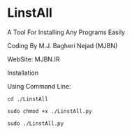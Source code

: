 # LinstAll
A Tool For Installing Any Programs Easily

Coding By M.J. Bagheri Nejad (MJBN)

WebSite: MJBN.IR

Installation

 Using Command Line:

    cd ./LinstAll
    
    sudo chmod +x ./LinstAll.py
    
    sudo ./LinstAll.py
